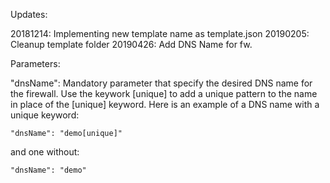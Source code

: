 Updates:

20181214: Implementing new template name as template.json
20190205: Cleanup template folder
20190426: Add DNS Name for fw.

Parameters:

"dnsName": Mandatory parameter that specify the desired DNS name for the firewall. Use the keywork [unique] to add a unique pattern to the name in place of the [unique] keyword. Here is an example of a DNS name with a unique keyword:

    "dnsName": "demo[unique]"

and one without:

    "dnsName": "demo"
